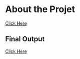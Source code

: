 <h1>About the Projet</h1>
<a href="https://rtc-lcd-i2c.glitch.me/test.html">Click Here</a>

<h2>Final Output</h2>
<a href="https://drive.google.com/file/d/1qLvs6SocYgMLlY3EBIuyuqZ1ieM20A5a/view?usp=sharing">Click Here</a>
